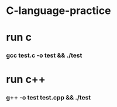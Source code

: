 # C-language-practice

# run c
### gcc test.c -o test && ./test

# run c++
### g++ -o test test.cpp && ./test
